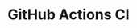 # GitHub Actions CI






































































































































































































































































































































































































































































































































































































































































































































































































































































































































































































































































































































































































































































































































































































































































































































































































































